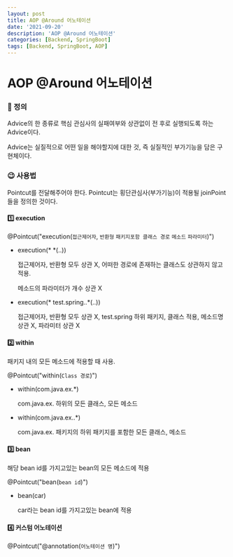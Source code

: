 ```yaml
---
layout: post
title: AOP @Around 어노테이션
date: '2021-09-20'
description: 'AOP @Around 어노테이션'
categories: [Backend, SpringBoot]
tags: [Backend, SpringBoot, AOP]
---
```

# AOP @Around 어노테이션

### 📌 정의

Advice의 한 종류로 핵심 관심사의 실패여부와 상관없이 전 후로 실행되도록 하는 Advice이다.

Advice는 실질적으로 어떤 일을 해야할지에 대한 것, 즉 실질적인 부가기능을 담은 구현체이다.

### 😉 사용법

Pointcut를 전달해주어야 한다. Pointcut는 횡단관심사(부가기능)이 적용될 joinPoint들을 정의한 것이다.

#### 1️⃣ execution

@Pointcut("execution(`접근제어자`, `반환형` `패키지포함 클래스 경로` `메소드` `파라미터`)")

- execution(* *(..))

  접근제어자, 반환형 모두 상관 X, 어떠한 경로에 존재하는 클래스도 상관하지 않고 적용.

  메소드의 파라미터가 개수 상관 X

- execution(* test.spring..*(..))

  접근제어자, 반환형 모두 상관 X, test.spring 하위 패키지, 클래스 적용, 메소드명 상관 X, 파라미터 상관 X

#### 2️⃣ within

패키지 내의 모든 메소드에 적용할 때 사용.

@Pointcut("within(`Class 경로`)")

- within(com.java.ex.*)

  com.java.ex. 하위의 모든 클래스, 모든 메소드

- within(com.java.ex..*)

  com.java.ex. 패키지의 하위 패키지를 포함한 모든 클래스, 메소드

#### 3️⃣ bean

해당 bean id를 가지고있는 bean의 모든 메소드에 적용

@Pointcut("bean(`bean id`)")

- bean(car)

  car라는 bean id를 가지고있는 bean에 적용

#### 4️⃣ 커스텀 어노테이션

@Pointcut("@annotation(`어노테이션 명`)")

